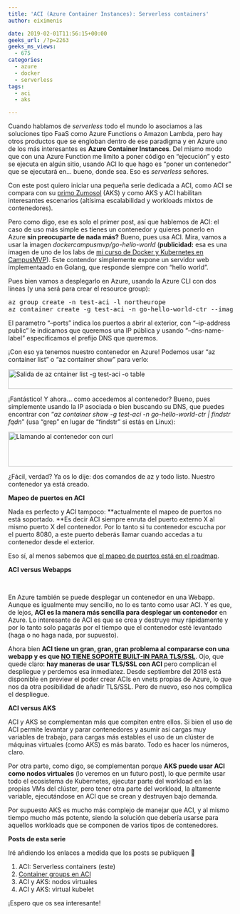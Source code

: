 ```yaml
---
title: 'ACI (Azure Container Instances): Serverless containers'
author: eiximenis

date: 2019-02-01T11:56:15+00:00
geeks_url: /?p=2263
geeks_ms_views:
  - 675
categories:
  - azure
  - docker
  - serverless
tags:
  - aci
  - aks

---
```

Cuando hablamos de _serverless_ todo el mundo lo asociamos a las soluciones tipo FaaS como Azure Functions o Amazon Lambda, pero hay otros productos que se engloban dentro de ese paradigma y en Azure uno de los más interesantes es **Azure Container Instances**. Del mismo modo que con una Azure Function me limito a poner código en &#8220;ejecución&#8221; y esto se ejecuta en algún sitio, usando ACI lo que hago es &#8220;poner un contenedor&#8221; que se ejecutará en... bueno, donde sea. Eso es _serverless_ señores.
  
Con este post quiero iniciar una pequeña serie dedicada a ACI, como ACI se compara con su [primo Zumosol][1] (AKS) y como AKS y ACI habilitan interesantes escenarios (altísima escalabilidad y workloads mixtos de contenedores).
  
<!--more-->


  
Pero como digo, ese es solo el primer post, así que hablemos de ACI: el caso de uso más simple es tienes un contenedor y quieres ponerlo en Azure **sin preocuparte de nada más?** Bueno, pues usa ACI. Mira, vamos a usar la imagen _dockercampusmvp/go-hello-world_ (**publicidad:** esa es una imagen de uno de los labs de [mi curso de Docker y Kubernetes en CampusMVP][2]). Este contendor simplemente expone un servidor web implementaado en Golang, que responde siempre con &#8220;hello world&#8221;.
  
Pues bien vamos a desplegarlo en Azure, usando la Azure CLI con dos líneas (y una será para crear el resource group):

<pre class="EnlighterJSRAW" data-enlighter-language="null">az group create -n test-aci -l northeurope
az container create -g test-aci -n go-hello-world-ctr --image dockercampusmvp/go-hello-world --ports 80 --ip-address public --dns-name-label go-hello-world</pre>

El parametro &#8220;&#8211;ports&#8221; indica los puertos a abrir al exterior, con &#8220;&#8211;ip-address public&#8221; le indicamos que queremos una IP pública y usando &#8220;&#8211;dns-name-label&#8221; especificamos el prefijo DNS que queremos.
  
¡Con eso ya tenemos nuestro contenedor en Azure! Podemos usar &#8220;az container list&#8221; o &#8220;az container show&#8221; para verlo:
  
[<img class="alignnone size-large wp-image-2265" src="https://geeks.ms/etomas/wp-content/uploads/sites/154/2019/02/az-container-list-1024x69.png" alt="Salida de az cntainer list -g test-aci -o table" width="660" height="44" />][3]
  
¡Fantástico! Y ahora... como accedemos al contenedor? Bueno, pues simplemente usando la IP asociada o bien buscando su DNS, que puedes encontrar con &#8220;_az container show -g test-aci -n go-hello-world-ctr | findstr fqdn_&#8221; (usa &#8220;grep&#8221; en lugar de &#8220;findstr&#8221; si estás en Linux):
  
[<img class="alignnone size-large wp-image-2266" src="https://geeks.ms/etomas/wp-content/uploads/sites/154/2019/02/calling-aci-1024x121.png" alt="Llamando al contenedor con curl" width="660" height="78" />][4]
  
¿Fácil, verdad? Ya os lo dije: dos comandos de az y todo listo. Nuestro contenedor ya está creado.
  
**Mapeo de puertos en ACI**
  
Nada es perfecto y ACI tampoco: **actualmente el mapeo de puertos no está soportado. **Es decir ACI siempre enruta del puerto externo X al mismo puerto X del contenedor. Por lo tanto si tu contenedor escucha por el puerto 8080, a este puerto deberás llamar cuando accedas a tu contenedor desde el exterior.
  
Eso sí, al menos sabemos que [el mapeo de puertos está en el roadmap][5].
  
**ACI versus Webapps**
  
&nbsp;
  
En Azure también se puede desplegar un contenedor en una Webapp. Aunque es igualmente muy sencillo, no lo es tanto como usar ACI. Y es que, de lejos, **ACI es la manera más sencilla para desplegar un contenedor** en Azure. Lo interesante de ACI es que se crea y destruye muy rápidamente y por lo tanto solo pagarás por el tiempo que el contenedor esté levantado (haga o no haga nada, por supuesto).
  
Ahora bien **ACI tiene un gran, gran, gran problema al compararse con una webapp y es que <span style="text-decoration: underline;">NO TIENE SOPORTE BUILT-IN PARA TLS/SSL</span>**. Ojo, que quede claro: **hay maneras de usar TLS/SSL con ACI** pero complican el despliegue y perdemos esa inmediatez. Desde septiembre del 2018 está disponible en preview el poder crear ACIs en vnets propias de Azure, lo que nos da otra posibilidad de añadir TLS/SSL. Pero de nuevo, eso nos complica el despliegue.
  
**ACI versus AKS**
  
ACI y AKS se complementan más que compiten entre ellos. Si bien el uso de ACI permite levantar y parar contenedores y asumir así cargas muy variables de trabajo, para cargas más estables el uso de un clúster de máquinas virtuales (como AKS) es más barato. Todo es hacer los números, claro.
  
Por otra parte, como digo, se complementan porque **AKS puede usar ACI como nodos virtuales** (lo veremos en un futuro post), lo que permite usar todo el ecosistema de Kubernetes, ejecutar parte del workload en las propias VMs del clúster, pero tener otra parte del workload, la altamente variable, ejecutándose en ACI que se crean y destruyen bajo demanda.
  
Por supuesto AKS es mucho más complejo de manejar que ACI, y al mismo tiempo mucho más potente, siendo la solución que debería usarse para aquellos workloads que se componen de varios tipos de contenedores.
  
**Posts de esta serie**
  
Iré añdiendo los enlaces a medida que los posts se publiquen 🙂

  1. ACI: Serverless containers (este)
  2. [Container groups en ACI][6]
  3. ACI y AKS: nodos virtuales
  4. ACI y AKS: virtual kubelet

¡Espero que os sea interesante!

 [1]: https://www.youtube.com/watch?v=B90D3Eq7KjU
 [2]: https://www.campusmvp.es/catalogo/Product-Docker-y-Kubernetes-desarrollo-y-despliegue-de-aplicaciones-basadas-en-contenedores_237.aspx
 [3]: https://geeks.ms/etomas/wp-content/uploads/sites/154/2019/02/az-container-list.png
 [4]: https://geeks.ms/etomas/wp-content/uploads/sites/154/2019/02/calling-aci.png
 [5]: https://feedback.azure.com/forums/602224-azure-container-instances/suggestions/34082284-support-for-port-mapping
 [6]: https://geeks.ms/etomas/?p=2299&preview=true